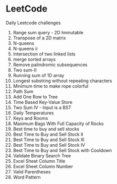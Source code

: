 # LeetCode

Daily Leetcode challenges

1) Range sum query - 2D Immutable
2) Transpose of a 2D matrix
3) N-queens
4) N-queens ii
5) Intersection of two linked lists
6) merge sorted arrays
7) Remove palindromic subsequences
8) Two sum-II
9) Running sum of 1D array
10) Longest substring without repeating characters
11) Minimum time to make rope colorful
12) Path Sum
13) Add One Row to Tree
14) Time Based Key-Value Store
15) Two Sum IV - Input is a BST
16) Daily Temperatures
17) Keys and Rooms
18) Maximum Bags With Full Capacity of Rocks
19) Best time to buy and sell stocks
20) Best Time to Buy and Sell Stock II
21) Best Time to Buy and Sell Stock III
22) Best Time to Buy and Sell Stock IV
23) Best Time to Buy and Sell Stock with Cooldown
24) Validate Binary Search Tree
25) Excel Sheet Column Title
26) Excel Sheet Column Number
27) Valid Parentheses
28) Word Pattern
